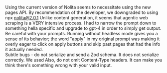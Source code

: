 Using the current version of Nolita seems to necessitate using the new pages API. By recommendation of the developer, we downgraded to using npx nolita@2.0.1
Unlike content generation, it seems that agentic web scraping is a VERY intensive process. I had to narrow the prompt down to something hella specific and upgrade to gpt-4 in order to simply get output.  
Be careful with your prompts. Running without headless mode gives you a sense of its behavior; the word "apply" in my original prompt was making it overly eager to click on apply buttons and skip past pages that had the info it actually needed.  
Subtle bugs - do not serialize and send a Zod schema. It does not serialize correctly. We used Also, do not omit Content-Type headers. It can make you think there's something wrong with your valid input.  
